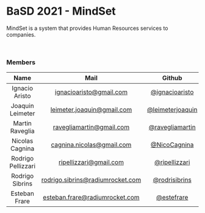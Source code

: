# BaSD 2021 - MindSet

MindSet is a system that provides Human Resources services to companies.

<br>

### Members
| Name  | Mail | Github
| :-----: | :-----: | :-----: |
| Ignacio Aristo | ignacioaristo@gmail.com | [@ignacioaristo](https://github.com/ignacioaristo)
| Joaquin Leimeter | leimeter.joaquin@gmail.com | [@leimeterjoaquin](https://github.com/leimeterjoaquin)
| Martin Raveglia | ravegliamartin@gmail.com | [@ravegliamartin](https://github.com/ravegliamartin)
| Nicolas Cagnina | cagnina.nicolas@gmail.com | [@NicoCagnina](https://github.com/NicoCagnina)
| Rodrigo Pellizzari | ripellizzari@gmail.com | [@ripellizzari](https://github.com/ripellizzari)
| Rodrigo Sibrins | rodrigo.sibrins@radiumrocket.com | [@rodrisibrins](https://github.com/rodrisibrins)
| Esteban Frare | esteban.frare@radiumrocket.com | [@estefrare](https://github.com/estefrare)

